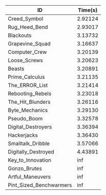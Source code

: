 |ID|Time(s)|
|-|-|
|Creed_Symbol|2.92124|
|Rug_Heed_Bend|2.93017|
|Blackouts|3.13732|
|Grapevine_Squad|3.16637|
|Computer_Crew|3.20139|
|Loose_Screws|3.20623|
|Beasts|3.20891|
|Prime_Calculus|3.21135|
|The_ERROR_List|3.21414|
|Rebooting_Rebels|3.23018|
|The_Hit_Blunders|3.26116|
|Byte_Mechanics|3.29130|
|Pseudo_Boom|3.32578|
|Digital_Destroyers|3.36394|
|Hackerjacks|3.36430|
|Smalltalk_Dribble|3.57066|
|Digitally_Destroyed|4.43891|
|Key_to_Innovation|inf|
|Gonzo_Brutes|inf|
|Artful_Maneuvers|inf|
|Pint_Sized_Benchwarmers|inf|
